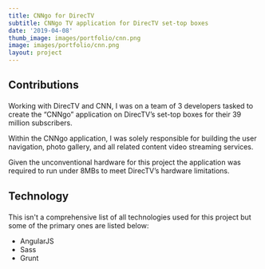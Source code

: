 ```yaml
---
title: CNNgo for DirecTV
subtitle: CNNgo TV application for DirecTV set-top boxes
date: '2019-04-08'
thumb_image: images/portfolio/cnn.png
image: images/portfolio/cnn.png
layout: project
---
```


<div class="block-header inner-sm" style="margin-top: 1.5em; margin-bottom: 1.5em">
  <h2 class="block-title line-top">Contributions</h2>
</div>

Working with DirecTV and CNN, I was on a team of 3 developers tasked to create the “CNNgo” application on DirecTV’s set-top boxes for their 39 million subscribers.

Within the CNNgo application, I was solely responsible for building the user navigation, photo gallery, and all related content video streaming services.

Given the unconventional hardware for this project the application was required to run under 8MBs to meet DirecTV’s hardware limitations.

<div class="block-header inner-sm" style="margin-bottom: 1.5em">
  <h2 class="block-title line-top">Technology</h2>
</div>

This isn't a comprehensive list of all technologies used for this project but some of the primary ones are listed below:

- AngularJS
- Sass
- Grunt
